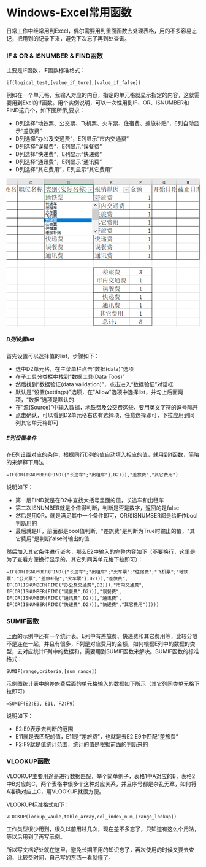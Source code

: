 # Windows-Excel常用函数
日常工作中经常用到Excel，偶尔需要用到里面函数去处理表格，用的不多容易忘记，把用到的记录下来，避免下次忘了再到处查询。
### IF & OR & ISNUMBER & FIND函数
主要是IF函数，IF函数标准格式：
```
if(logical_test,[value_if_ture],[value_if_false])
```
例如在一个单元格，我输入对应的内容，指定的单元格就显示指定的内容，这就需要用到Exel的if函数。用个实例说明，可以一次性用到IF、OR、ISNUMBER和FIND这几个，如下图所示,要求：
- D列选择“地铁票、公交票、飞机票、火车票、住宿费、差旅补贴”，E列自动显示“差旅费”
- D列选择“办公及交通费”，E列显示“市内交通费”
- D列选择“误餐费”，E列显示“误餐费”
- D列选择“快递费”，E列显示“快递费”
- D列选择“通讯费”，E列显示“通讯费”
- D列选择“其它费用”，E列显示“其它费用”

![excel函数示例](excel函数示例.png)

##### D列设置list
首先设置可以选择值的list，步骤如下：
- 选中D2单元格，在主菜单栏点击“数据(data)”选项
- 在子工具分类栏中找到“数据工具(Data Toos)”
- 然后找到“数据验证(data validation)”，点击进入“数据验证”对话框
- 默认是“设置(settings)"选项，在"Allow"选项中选择list，并勾上后面两项，“数据”选项是默认的
- 在“源(Source)"中输入数据，地铁费及公交费这些，要用英文字符的逗号隔开
- 点击确认，可以看到D2单元格右边有选择项，任意选择即可，下拉应用到同列其它单元格即可

##### E列设置条件
在E列设置对应的条件，根据同行D列的值自动填入相应的值，就用到if函数，简略的来解释下用法：
```
=IF(OR(ISNUMBER(FIND({"长途车";"出租车"},D2))),"差旅费","其它费用")
```
说明如下：
- 第一层FIND就是在D2中查找大括号里面的值，长途车和出租车
- 第二次ISNUMBER就是个值得判断，判断是否是数字，返回的是false
- 然后是用OR，就是满足其中一个条件即可，OR和ISNUMBER都是给IF作bool判断用的
- 最后就是IF，前面都是bool值判断，"差旅费"是判断为True时输出的值，"其它费用"是判断false时输出的值

然后加入其它条件进行嵌套，那么E2中输入的完整内容如下（不要换行，这里是为了查看方便换行显示的，其它列同类单元格下拉即可）：
```
=IF(OR(ISNUMBER(FIND({"长途车";"出租车";"火车票";"住宿费";"飞机票";"地铁票";"公交票";"差旅补贴";"火车票"},D2))),"差旅费",
IF(OR(ISNUMBER(FIND("办公及交通费",D2))),"市内交通费",
IF(OR(ISNUMBER(FIND("误餐费",D2))),"误餐费",
IF(OR(ISNUMBER(FIND("通讯费",D2))),"通讯费",
IF(OR(ISNUMBER(FIND("快递费",D2))),"快递费","其它费用")))))
```
### SUMIF函数
上面的示例中还有一个统计表。E列中有差旅费、快递费和其它费用等，比较分散不是连在一起，并且有很多，F列是对应费用的金额，如何根据E列中的数据的类型，去对应统计F列中的数据和，需要用到SUMIF函数来解决。SUMIF函数的标准格式：
```
SUMIF(range,criteria,[sum_range])
```
示例图统计表中的差旅费后面的单元格输入的数据如下所示（其它列同类单元格下拉即可）：
```
=SUMIF(E2:E9, E11, F2:F9)
```
说明如下：
- E2:E9表示去判断的范围
- E11就是去匹配的值，E11是“差旅费”，也就是去E2:E9中匹配“差旅费”
- F2:F9就是值统计范围，统计的值是根据前面的判断来的

### VLOOKUP函数
VLOOKUP主要用途是进行数据匹配，举个简单例子，表格1中A对应的B，表格2中B对应的C，两个表格中很多个这种对应关系，并且序号都是杂乱无章，如何将A准确对应上C，用VLOOKUP就很方便。

VLOOKUP标准格式如下：
```
VLOOKUP(lookup_vaule,table_array,col_index_num,[range_lookup])
```
工作类型很少用到，很久以前用过几次，现在差不多忘了，只知道有这么个用法，等以后用到了再写示例。

所以写文档好处就在这里，避免长期不用的知识忘了，再次使用的时候又要去查询，比较费时间，自己写的东西一看就懂了。
